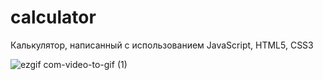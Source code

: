 # calculator
Калькулятор, написанный с использованием JavaScript, HTML5, CSS3

![ezgif com-video-to-gif (1)](https://user-images.githubusercontent.com/68824725/94016059-55962580-fdb6-11ea-9cc3-28d4edb8e3ba.gif)
